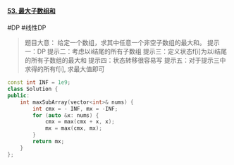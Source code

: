#### [53. 最大子数组和](https://leetcode.cn/problems/maximum-subarray/)
#DP #线性DP 
> 题目大意：
> 	给定一个数组，求其中任意一个非空子数组的最大和。
> 提示一：DP
> 提示二：考虑以i结尾的所有子数组
> 提示三：定义状态f[i]为以i结尾的所有子数组的最大和
> 提示四：状态转移很容易写
> 提示五：对于提示三中求得的所有f[i], 求最大值即可

~~~c++
const int INF = 1e9;
class Solution {
public:
    int maxSubArray(vector<int>& nums) {
        int cmx = - INF, mx = -INF;
        for (auto &x: nums) {
            cmx = max(cmx + x, x);
            mx = max(cmx, mx);
        }
        return mx; 
    }
};
~~~